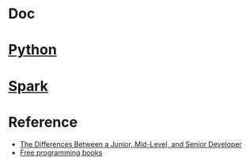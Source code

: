 # Doc

# [Python](./python/python.md)

# [Spark](./spark/spark.md)

# Reference
* [The Differences Between a Junior, Mid-Level, and Senior Developer](https://medium.com/better-programming/the-differences-between-a-junior-mid-level-and-senior-developer-bb2cb2eb000d)
* [Free programming books](https://github.com/EbookFoundation/free-programming-books/blob/master/free-programming-books.md)
